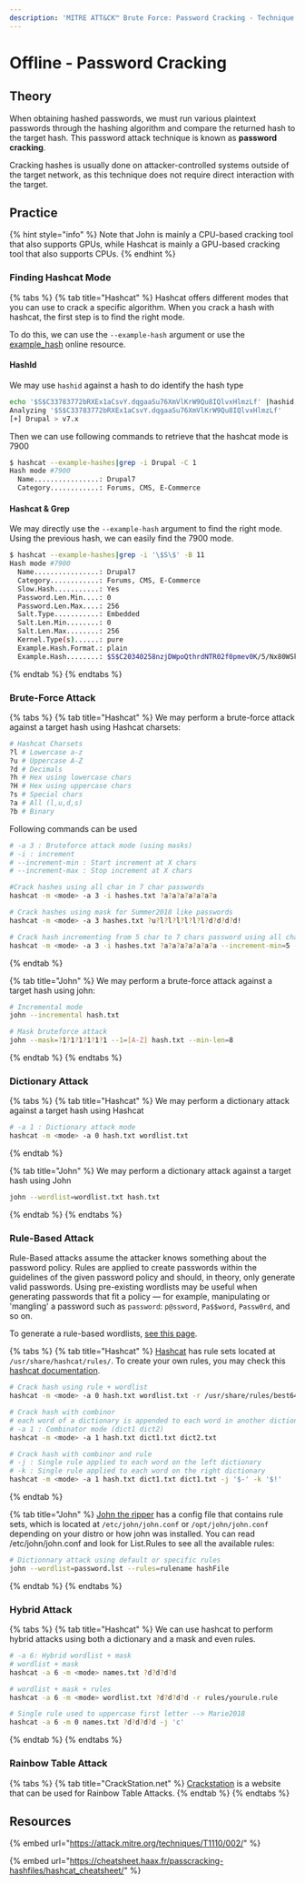```yaml
---
description: 'MITRE ATT&CK™ Brute Force: Password Cracking - Technique T1110.002'
---
```


# Offline - Password Cracking

## Theory

When obtaining hashed passwords, we must run various plaintext passwords through the hashing algorithm and compare the returned hash to the target hash. This password attack technique is known as **password cracking**.

Cracking hashes is usually done on attacker-controlled systems outside of the target network, as this technique does not require direct interaction with the target.

## Practice

{% hint style="info" %}
Note that John is mainly a CPU-based cracking tool that also supports GPUs, while Hashcat is mainly a GPU-based cracking tool that also supports CPUs.
{% endhint %}

### Finding Hashcat Mode

{% tabs %}
{% tab title="Hashcat" %}
Hashcat offers different modes that you can use to crack a specific algorithm. When you crack a hash with hashcat, the first step is to find the right mode.

To do this, we can use the `--example-hash` argument or use the [example\_hash](https://hashcat.net/wiki/doku.php?id=example\_hashes) online resource.

#### HashId

We may use `hashid` against a hash to do identify the hash type

```bash
echo '$S$C33783772bRXEx1aCsvY.dqgaaSu76XmVlKrW9Qu8IQlvxHlmzLf' |hashid
Analyzing '$S$C33783772bRXEx1aCsvY.dqgaaSu76XmVlKrW9Qu8IQlvxHlmzLf'
[+] Drupal > v7.x
```

Then we can use following commands to retrieve that the hashcat mode is 7900

```bash
$ hashcat --example-hashes|grep -i Drupal -C 1
Hash mode #7900
  Name................: Drupal7
  Category............: Forums, CMS, E-Commerce
```

#### Hashcat & Grep

We may directly use the `--example-hash` argument to find the right mode. Using the previous hash, we can easily find the 7900 mode.

```bash
$ hashcat --example-hashes|grep -i '\$S\$' -B 11
Hash mode #7900
  Name................: Drupal7
  Category............: Forums, CMS, E-Commerce
  Slow.Hash...........: Yes
  Password.Len.Min....: 0
  Password.Len.Max....: 256
  Salt.Type...........: Embedded
  Salt.Len.Min........: 0
  Salt.Len.Max........: 256
  Kernel.Type(s)......: pure
  Example.Hash.Format.: plain
  Example.Hash........: $S$C20340258nzjDWpoQthrdNTR02f0pmev0K/5/Nx80WSkOQcPEQRh
```
{% endtab %}
{% endtabs %}

### Brute-Force Attack

{% tabs %}
{% tab title="Hashcat" %}
We may perform a brute-force attack against a target hash using Hashcat charsets:

```bash
# Hashcat Charsets
?l # Lowercase a-z
?u # Uppercase A-Z
?d # Decimals
?h # Hex using lowercase chars
?H # Hex using uppercase chars
?s # Special chars
?a # All (l,u,d,s)
?b # Binary
```

Following commands can be used

```bash
# -a 3 : Bruteforce attack mode (using masks)
# -i : increment
# --increment-min : Start increment at X chars
# --increment-max : Stop increment at X chars

#Crack hashes using all char in 7 char passwords
hashcat -m <mode> -a 3 -i hashes.txt ?a?a?a?a?a?a?a

# Crack hashes using mask for Summer2018 like passwords
hashcat -m <mode> -a 3 hashes.txt ?u?l?l?l?l?l?l?d?d?d?d!

# Crack hash incrementing from 5 char to 7 chars password using all chars (?a)
hashcat -m <mode> -a 3 -i hashes.txt ?a?a?a?a?a?a?a --increment-min=5 --increment-max=7
```
{% endtab %}

{% tab title="John" %}
We may perform a brute-force attack against a target hash using john:

```bash
# Incremental mode
john --incremental hash.txt

# Mask bruteforce attack
john --mask=?1?1?1?1?1?1 --1=[A-Z] hash.txt --min-len=8
```
{% endtab %}
{% endtabs %}

### Dictionary Attack

{% tabs %}
{% tab title="Hashcat" %}
We may perform a dictionary attack against a target hash using Hashcat

```bash
# -a 1 : Dictionary attack mode
hashcat -m <mode> -a 0 hash.txt wordlist.txt
```
{% endtab %}

{% tab title="John" %}
We may perform a dictionary attack against a target hash using John

```bash
john --wordlist=wordlist.txt hash.txt
```
{% endtab %}
{% endtabs %}

### **Rule-Based Attack**

Rule-Based attacks assume the attacker knows something about the password policy. Rules are applied to create passwords within the guidelines of the given password policy and should, in theory, only generate valid passwords. Using pre-existing wordlists may be useful when generating passwords that fit a policy — for example, manipulating or 'mangling' a password such as `password`: `p@ssword`, `Pa$$word`, `Passw0rd`, and so on.

To generate a rule-based wordlists, [see this page](../generate-wordlists.md#rules-based-wordlists).

{% tabs %}
{% tab title="Hashcat" %}
[Hashcat](https://github.com/hashcat/hashcat) has rule sets located at `/usr/share/hashcat/rules/`. To create your own rules, you may check this [hashcat documentation](https://hashcat.net/wiki/doku.php?id=rule\_based\_attack).

```bash
# Crack hash using rule + wordlist
hashcat -m <mode> -a 0 hash.txt wordlist.txt -r /usr/share/rules/best64.rule

# Crack hash with combinor
# each word of a dictionary is appended to each word in another dictionary. (left and right)
# -a 1 : Combinator mode (dict1 dict2)
hashcat -m <mode> -a 1 hash.txt dict1.txt dict2.txt

# Crack hash with combinor and rule
# -j : Single rule applied to each word on the left dictionary
# -k : Single rule applied to each word on the right dictionary
hashcat -m <mode> -a 1 hash.txt dict1.txt dict1.txt -j '$-' -k '$!'
```
{% endtab %}

{% tab title="John" %}
[John the ripper](https://github.com/openwall/john) has a config file that contains rule sets, which is located at `/etc/john/john.conf` or `/opt/john/john.conf` depending on your distro or how john was installed. You can read /etc/john/john.conf and look for List.Rules to see all the available rules:

```bash
# Dictionnary attack using default or specific rules
john --wordlist=password.lst --rules=rulename hashFile
```
{% endtab %}
{% endtabs %}

### **Hybrid Attack**

{% tabs %}
{% tab title="Hashcat" %}
We can use hashcat to perform hybrid attacks using both a dictionary and a mask and even rules.

```bash
# -a 6: Hybrid wordlist + mask
# wordlist + mask
hashcat -a 6 -m <mode> names.txt ?d?d?d?d

# wordlist + mask + rules
hashcat -a 6 -m <mode> wordlist.txt ?d?d?d?d -r rules/yourule.rule

# Single rule used to uppercase first letter --> Marie2018
hashcat -a 6 -m 0 names.txt ?d?d?d?d -j 'c'
```
{% endtab %}
{% endtabs %}

### **Rainbow Table Attack**

{% tabs %}
{% tab title="CrackStation.net" %}
[Crackstation](https://crackstation.net/) is a website that can be used for Rainbow Table Attacks.
{% endtab %}
{% endtabs %}

## Resources

{% embed url="https://attack.mitre.org/techniques/T1110/002/" %}

{% embed url="https://cheatsheet.haax.fr/passcracking-hashfiles/hashcat_cheatsheet/" %}
